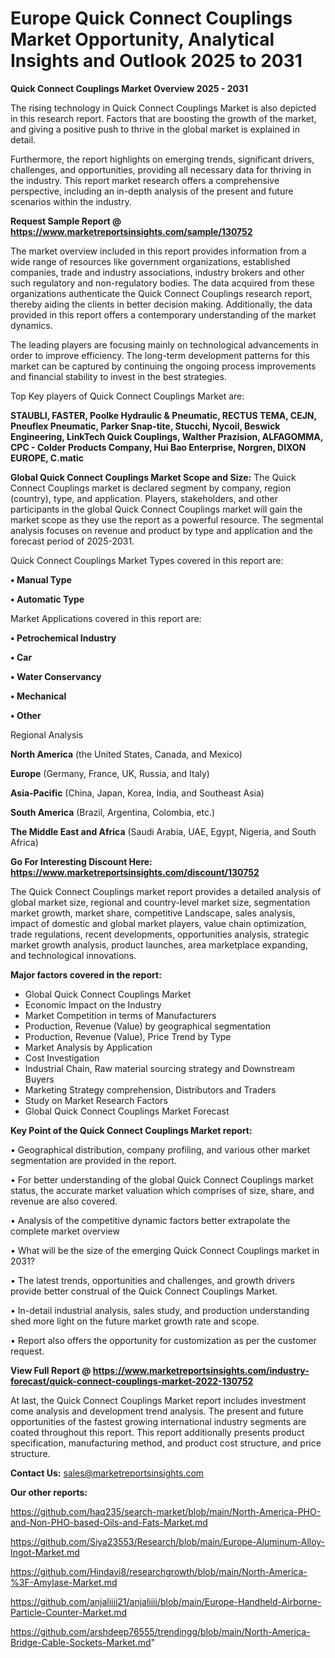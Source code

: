 # Europe Quick Connect Couplings Market Opportunity, Analytical Insights and Outlook 2025 to 2031

<Strong> Quick Connect Couplings Market Overview 2025 - 2031</strong>

The rising technology in Quick Connect Couplings Market is also depicted in this research report. Factors that are boosting the growth of the market, and giving a positive push to thrive in the global market is explained in detail.

Furthermore, the report highlights on emerging trends, significant drivers, challenges, and opportunities, providing all necessary data for thriving in the industry. This report market research offers a comprehensive perspective, including an in-depth analysis of the present and future scenarios within the industry.

<strong>Request Sample Report @ <a href=https://www.marketreportsinsights.com/sample/130752>https://www.marketreportsinsights.com/sample/130752</a></strong>

The market overview included in this report provides information from a wide range of resources like government organizations, established companies, trade and industry associations, industry brokers and other such regulatory and non-regulatory bodies. The data acquired from these organizations authenticate the Quick Connect Couplings research report, thereby aiding the clients in better decision making. Additionally, the data provided in this report offers a contemporary understanding of the market dynamics.

The leading players are focusing mainly on technological advancements in order to improve efficiency. The long-term development patterns for this market can be captured by continuing the ongoing process improvements and financial stability to invest in the best strategies.

Top Key players of Quick Connect Couplings Market are:

<strong>STAUBLI, FASTER, Poolke Hydraulic & Pneumatic, RECTUS TEMA, CEJN, Pneuflex Pneumatic, Parker Snap-tite, Stucchi, Nycoil, Beswick Engineering, LinkTech Quick Couplings, Walther Prazision, ALFAGOMMA, CPC - Colder Products Company, Hui Bao Enterprise, Norgren, DIXON EUROPE, C.matic</strong>

<strong><b>Global Quick Connect Couplings Market Scope and Size:</b></strong>
The Quick Connect Couplings market is declared segment by company, region (country), type, and application. Players, stakeholders, and other participants in the global Quick Connect Couplings market will gain the market scope as they use the report as a powerful resource. The segmental analysis focuses on revenue and product by type and application and the forecast period of 2025-2031.

Quick Connect Couplings Market Types covered in this report are:

<strong>• Manual Type

• Automatic Type</strong>

Market Applications covered in this report are:

<strong>• Petrochemical Industry

• Car

• Water Conservancy

• Mechanical

• Other</strong> 

Regional Analysis

<strong>North America</strong> (the United States, Canada, and Mexico)

<strong>Europe</strong> (Germany, France, UK, Russia, and Italy)

<strong>Asia-Pacific</strong> (China, Japan, Korea, India, and Southeast Asia)

<strong>South America</strong> (Brazil, Argentina, Colombia, etc.)

<strong>The Middle East and Africa</strong> (Saudi Arabia, UAE, Egypt, Nigeria, and South Africa)

<strong>Go For Interesting Discount Here: <a href=https://www.marketreportsinsights.com/discount/130752>https://www.marketreportsinsights.com/discount/130752</a></strong>

The Quick Connect Couplings market report provides a detailed analysis of global market size, regional and country-level market size, segmentation market growth, market share, competitive Landscape, sales analysis, impact of domestic and global market players, value chain optimization, trade regulations, recent developments, opportunities analysis, strategic market growth analysis, product launches, area marketplace expanding, and technological innovations.

<strong><b>Major factors covered in the report:</b></strong>
<ul>
  <li>Global Quick Connect Couplings Market </li>
  <li>Economic Impact on the Industry</li>
  <li>Market Competition in terms of Manufacturers</li>
  <li>Production, Revenue (Value) by geographical segmentation</li>
  <li>Production, Revenue (Value), Price Trend by Type</li>
  <li>Market Analysis by Application</li>
  <li>Cost Investigation</li>
  <li>Industrial Chain, Raw material sourcing strategy and Downstream Buyers</li>
  <li>Marketing Strategy comprehension, Distributors and Traders</li>
  <li>Study on Market Research Factors</li>
  <li>Global Quick Connect Couplings Market Forecast</li>
</ul>

<strong><b>Key Point of the Quick Connect Couplings Market report:</b></strong>

• Geographical distribution, company profiling, and various other market segmentation are provided in the report.

• For better understanding of the global Quick Connect Couplings market status, the accurate market valuation which comprises of size, share, and revenue are also covered.

• Analysis of the competitive dynamic factors better extrapolate the complete market overview

• What will be the size of the emerging Quick Connect Couplings market in 2031?

• The latest trends, opportunities and challenges, and growth drivers provide better construal of the Quick Connect Couplings Market.

• In-detail industrial analysis, sales study, and production understanding shed more light on the future market growth rate and scope.

• Report also offers the opportunity for customization as per the customer request.

<strong><b>View Full Report @ <a href=https://www.marketreportsinsights.com/industry-forecast/quick-connect-couplings-market-2022-130752>https://www.marketreportsinsights.com/industry-forecast/quick-connect-couplings-market-2022-130752</a></b></strong>


At last, the Quick Connect Couplings Market report includes investment come analysis and development trend analysis. The present and future opportunities of the fastest growing international industry segments are coated throughout this report. This report additionally presents product specification, manufacturing method, and product cost structure, and price structure.

<strong>Contact Us:</strong>
sales@marketreportsinsights.com

<strong>Our other reports:</strong>

<a href=https://github.com/haq235/search-market/blob/main/North-America-PHO-and-Non-PHO-based-Oils-and-Fats-Market.md>https://github.com/haq235/search-market/blob/main/North-America-PHO-and-Non-PHO-based-Oils-and-Fats-Market.md</a>

<a href=https://github.com/Siya23553/Research/blob/main/Europe-Aluminum-Alloy-Ingot-Market.md>https://github.com/Siya23553/Research/blob/main/Europe-Aluminum-Alloy-Ingot-Market.md</a>

<a href=https://github.com/Hindavi8/researchgrowth/blob/main/North-America-%3F-Amylase-Market.md>https://github.com/Hindavi8/researchgrowth/blob/main/North-America-%3F-Amylase-Market.md</a>

<a href=https://github.com/anjaliiii21/anjaliiii/blob/main/Europe-Handheld-Airborne-Particle-Counter-Market.md>https://github.com/anjaliiii21/anjaliiii/blob/main/Europe-Handheld-Airborne-Particle-Counter-Market.md</a>

<a href=https://github.com/arshdeep76555/trendingg/blob/main/North-America-Bridge-Cable-Sockets-Market.md>https://github.com/arshdeep76555/trendingg/blob/main/North-America-Bridge-Cable-Sockets-Market.md</a>"
